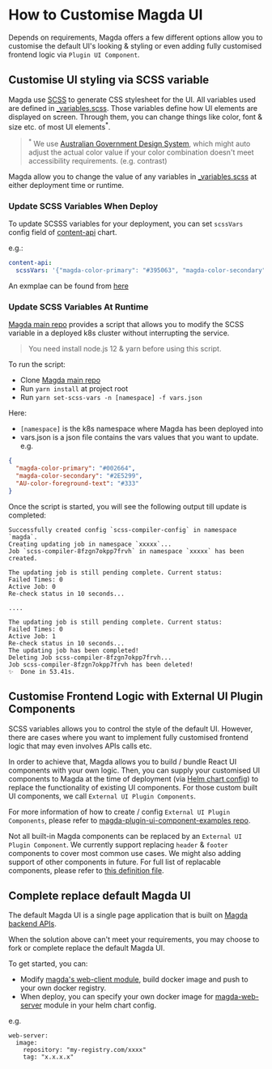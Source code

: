 # How to Customise Magda UI

Depends on requirements, Magda offers a few different options allow you to customise the default UI's looking & styling or even adding fully customised frontend logic via `Plugin UI Component`.

## Customise UI styling via SCSS variable

Magda use [SCSS](https://sass-lang.com/) to generate CSS stylesheet for the UI. All variables used are defined in [\_variables.scss](https://github.com/magda-io/magda/blob/master/magda-web-client/src/_variables.scss). Those variables define how UI elements are displayed on screen. Through them, you can change things like color, font & size etc. of most UI elements<sup>\*</sup>.

> <sup>\*</sup> We use [Australian Government Design System](https://designsystem.gov.au/), which might auto adjust the actual color value if your color combination doesn't meet accessibility requirements. (e.g. contrast)

Magda allow you to change the value of any variables in [\_variables.scss](https://github.com/magda-io/magda/blob/master/magda-web-client/src/_variables.scss) at either deployment time or runtime.

### Update SCSS Variables When Deploy

To update SCSSS variables for your deployment, you can set `scssVars` config field of [content-api](https://github.com/magda-io/magda/blob/master/deploy/helm/internal-charts/content-api/README.md) chart.

e.g.:

```yaml
content-api:
  scssVars: '{"magda-color-primary": "#395063", "magda-color-secondary": "#30384d"}'
```

An exmplae can be found from [here](https://github.com/magda-io/magda-config/blob/069fe28ea2c1c3745c638ccde3c363e2526b571c/chart/values.yaml#L59)

### Update SCSS Variables At Runtime

[Magda main repo](https://github.com/magda-io/magda) provides a script that allows you to modify the SCSS variable in a deployed k8s cluster without interrupting the service.

> You need install node.js 12 & yarn before using this script.

To run the script:

- Clone [Magda main repo](https://github.com/magda-io/magda)
- Run `yarn install` at project root
- Run `yarn set-scss-vars -n [namespace] -f vars.json`

Here:

- `[namespace]` is the k8s namespace where Magda has been deployed into
- vars.json is a json file contains the vars values that you want to update. e.g.

```json
{
  "magda-color-primary": "#002664",
  "magda-color-secondary": "#2E5299",
  "AU-color-foreground-text": "#333"
}
```

Once the script is started, you will see the following output till update is completed:

```
Successfully created config `scss-compiler-config` in namespace `magda`.
Creating updating job in namespace `xxxxx`...
Job `scss-compiler-8fzgn7okpp7frvh` in namespace `xxxxx` has been created.

The updating job is still pending complete. Current status:
Failed Times: 0
Active Job: 0
Re-check status in 10 seconds...

....

The updating job is still pending complete. Current status:
Failed Times: 0
Active Job: 1
Re-check status in 10 seconds...
The updating job has been completed!
Deleting Job scss-compiler-8fzgn7okpp7frvh...
Job scss-compiler-8fzgn7okpp7frvh has been deleted!
✨  Done in 53.41s.
```

## Customise Frontend Logic with External UI Plugin Components

SCSS variables allows you to control the style of the default UI. However, there are cases where you want to implement fully customised frontend logic that may even involves APIs calls etc.

In order to achieve that, Magda allows you to build / bundle React UI components with your own logic. Then, you can supply your customised UI components to Magda at the time of deployment (via [Helm chart config](https://github.com/magda-io/magda/tree/master/deploy/helm/internal-charts/web-server)) to replace the functionality of existing UI components. For those custom built UI components, we call `External UI Plugin Components`.

For more information of how to create / config `External UI Plugin Components`, please refer to [magda-plugin-ui-component-examples repo](https://github.com/magda-io/magda-plugin-ui-component-examples).

Not all built-in Magda components can be replaced by an `External UI Plugin Component`. We currently support replacing `header` & `footer` components to cover most common use cases. We might also adding support of other components in future. For full list of replacable components, please refer to [this definition file](https://github.com/magda-io/magda/blob/master/magda-web-client/src/externalPluginComponents.ts).

## Complete replace default Magda UI

The default Magda UI is a single page application that is built on [Magda backend APIs](https://dev.magda.io/api/v0/apidocs/index.html).

When the solution above can't meet your requirements, you may choose to fork or complete replace the default Magda UI.

To get started, you can:

- Modify [magda's web-client module](https://github.com/magda-io/magda/tree/master/magda-web-client), build docker image and push to your own docker registry.
- When deploy, you can specify your own docker image for [magda-web-server](https://github.com/magda-io/magda/tree/master/magda-web-server) module in your helm chart config.

e.g.

```
web-server:
  image:
    repository: "my-registry.com/xxxx"
    tag: "x.x.x.x"
```
